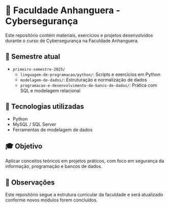 # 🏫 Faculdade Anhanguera - Cybersegurança

Este repositório contém materiais, exercícios e projetos desenvolvidos durante o curso de Cybersegurança na Faculdade Anhanguera.

## 📅 Semestre atual

- `primeiro-semestre-2025/`
  - `linguagem-de-programacao/python/`: Scripts e exercícios em Python
  - `modelagem-de-dados/`: Estruturação e normalização de dados
  - `programacao-e-desenvolvimento-de-banco-de-dados/`: Prática com SQL e modelagem relacional

## 🧰 Tecnologias utilizadas

- Python
- MySQL / SQL Server
- Ferramentas de modelagem de dados

## 🎓 Objetivo

Aplicar conceitos teóricos em projetos práticos, com foco em segurança da informação, programação e bancos de dados.

## 📌 Observações

Este repositório segue a estrutura curricular da faculdade e será atualizado conforme novos módulos forem concluídos.
